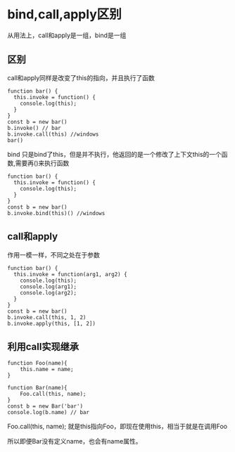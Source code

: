 # bind,call,apply区别

从用法上，call和apply是一组，bind是一组

## 区别

call和apply同样是改变了this的指向，并且执行了函数
```
function bar() {
  this.invoke = function() {
    console.log(this);
  }
}
const b = new bar()
b.invoke() // bar
b.invoke.call(this) //windows
bar()
```

bind 只是bind了this，但是并不执行，他返回的是一个修改了上下文this的一个函数,需要再()来执行函数

```
function bar() {
  this.invoke = function() {
    console.log(this);
  }
}
const b = new bar()
b.invoke.bind(this)() //windows
```


## call和apply

作用一模一样，不同之处在于参数

```
function bar() {
  this.invoke = function(arg1, arg2) {
    console.log(this);
    console.log(arg1);
    console.log(arg2);
  }
}
const b = new bar()
b.invoke.call(this, 1, 2)
b.invoke.apply(this, [1, 2])
```


## 利用call实现继承

```
function Foo(name){      
    this.name = name;      
}      

function Bar(name){    
    Foo.call(this, name);    
}
const b = new Bar('bar')
console.log(b.name) // bar
```

Foo.call(this, name); 就是this指向Foo，即现在使用this，相当于就是在调用Foo

所以即便Bar没有定义name，也会有name属性。

